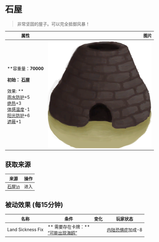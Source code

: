 # 石屋  
> 非常坚固的屋子。可以完全抵御风暴！  
  
  属性  |   图片   
 ----  |  ----:   
 **容重量：**70000<br><br>**初始：**	[石屋](StoneHut.md)<br><br>** 效果: **<br>[雨水防护](RainProtection.md)+5<br>[绝热](InsulationHeat.md)+3<br>[体感温度](TemperaturePerceived.md)-1<br>[阳光防护](SunProtection.md)+6<br>[遮蔽](Sheltered.md)+1  |  ![](Sprite/Kiln.png)   
  
## 获取来源  
来源  |  操作  
----  |  ----  
[石屋\n](StoneHutEntrance.md)  |  进入  
## 被动效果 (每15分钟)  
名称  |  条件  |  变化  |  玩家状态  
----  |  ----  |  ----  |  ----  
Land Sickness Fix  |  ** 需要存在卡牌：**<br>[“可能出现海鸥”](tag_Coastal.md)  |    |  [内陆恐惧症](LandSickness.md)加成-8  
